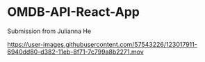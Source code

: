 # OMDB-API-React-App
Submission from Julianna He




https://user-images.githubusercontent.com/57543226/123017911-6940dd80-d382-11eb-8f71-7c799a8b2271.mov




